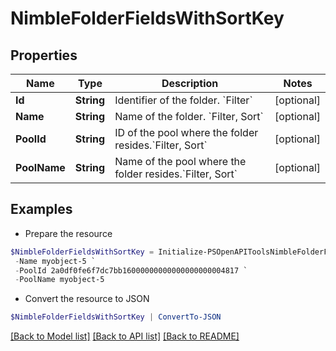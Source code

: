 # NimbleFolderFieldsWithSortKey
## Properties

Name | Type | Description | Notes
------------ | ------------- | ------------- | -------------
**Id** | **String** | Identifier of the folder. &#x60;Filter&#x60; | [optional] 
**Name** | **String** | Name of the folder. &#x60;Filter, Sort&#x60; | [optional] 
**PoolId** | **String** | ID of the pool where the folder resides.&#x60;Filter, Sort&#x60; | [optional] 
**PoolName** | **String** | Name of the pool where the folder resides.&#x60;Filter, Sort&#x60; | [optional] 

## Examples

- Prepare the resource
```powershell
$NimbleFolderFieldsWithSortKey = Initialize-PSOpenAPIToolsNimbleFolderFieldsWithSortKey  -Id 2a0df0fe6f7dc7bb16000000000000000000004817 `
 -Name myobject-5 `
 -PoolId 2a0df0fe6f7dc7bb16000000000000000000004817 `
 -PoolName myobject-5
```

- Convert the resource to JSON
```powershell
$NimbleFolderFieldsWithSortKey | ConvertTo-JSON
```

[[Back to Model list]](../README.md#documentation-for-models) [[Back to API list]](../README.md#documentation-for-api-endpoints) [[Back to README]](../README.md)

